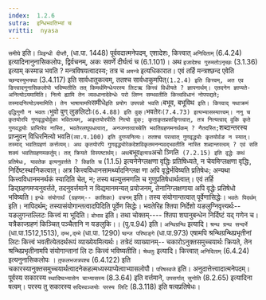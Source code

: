```yaml
---
index:  1.2.6
sutra:  इन्धिभवतिभ्यां च
vritti:  nyasa
---
```


`समीघे` इति। `ञिइन्धी दीप्तौ`, (धा.पा. 1448) पूर्ववदात्मनेपदम्, एशादेशः, कित्त्वात् `अनिदिताम्` (6.4.24) इत्यादिनानुनासिकलोपः, द्विर्वचनम्, अकः सवर्णे दीर्घत्वं च (6.1.101)। अथ `इजादेश्च गुरुमतोऽनृच्छः` (3.1.36) इत्याम् कस्मान्न भवति ? मन्त्रविषयत्वादस्य; तत्र च `अमन्त्रे` इत्यधिकारात। एवं तर्हि मन्त्रश्छन्द एवेति `च्छन्दस्युभयथा` (3.4.117) इति सार्वधातुकत्वम्, ततश्च सार्वधाकुमपित्` (1.2.4) इति ङित्त्वम्, अत एव ङित्त्वादनुनासिकलोपो भविष्यतीति तत् किमर्थमिन्धेःपरस्य लिटऋ कित्त्वं विधीयते ? ज्ञापनार्थम्। एतदनेन ज्ञाप्यते- अनित्योऽयमामिति। नित्ये ह्यामि तेन व्यवधानादेवेन्धेः परो लिण्न सम्भवतीति कित्त्वविधानं नोपपद्यते; तस्मादनित्योऽयमामिति। तेन भाषायामपि `समीधे` इति प्रयोग उपपन्नो भवति।
`बभूव, बभूविथ` इति। कित्त्वाद् यथाक्रमं वृद्धिगुणौ न भवतः।`भुवो वुग् लुङलिटोः` (6.4.88) इति वुक्। `भवतेरः` (7.4.73) इत्यभ्यासस्यात्त्वम्। ननु च कृतयोरपि गुणवृद्ध्योर्वुका भवितव्यम्, अकृतयोरपीति नित्यो वुक्; कृताकृतप्रसङ्गित्वात्, तत्र नित्यत्वाद् वुकि कृते गुणवद्धयोः प्राप्तिरेव नास्ति, भवतेरलघूपधत्वात्, अनजन्तत्वाच्चेति भवतिग्रहणमनर्थकम् ? नैतदस्ति; `शब्दान्तरस्य प्राप्नुवन् विधिरनित्यो भवति` (व्या.प.100) इति वुगप्यनित्यः। ततश्च परत्वात् गुणवृद्ध्योः कृतयोर्वङ न स्यात्। तस्माद् भवतिग्रहणं कर्त्तव्यम्। अथ कृतयोरपि गुणवृद्ध्योरेकदेशविकृतमनन्यवद्भवतीति नास्ति शब्दान्तरत्वम् ? एवं सति शक्यं भवतिग्रहणमकर्तुम्। तत् क्रियते विस्पष्टार्थम्।
अथ `बभूव` इत्यत्र `अचो ञ्णिति` (7.2.15) इति वृद्धेः कथं प्रतिषेधः, यावतेक इत्यनुवर्त्तते ? क्ङिति च` (1.1.5) इत्यनेनेग्लक्षणा वृद्धिः प्रतिषिध्यते, न चेयमिग्लक्षणा वृद्धिः, निर्दिष्टस्थानिकत्वात्। अत्र कित्त्वविधानसामर्थ्यादनिग्लक्ष
णा अपि वृद्धेर्भविष्यति प्रतिषेधः; अन्यथा कित्त्वविधानमनर्थकं स्यादिति चेत्, न; तस्य थल्युत्तमणलि च गुणुप्रतिषेधार्थत्वात्। एवं तर्हि ङिद्ग्रहणमप्यनुवर्त्तते, तदनुवर्त्तमाने न विद्यमानमन्यत् प्रयोजनम्, तेनानिग्लक्षणाया अपि वृद्धेः प्रतिषेधो भविष्यति। `इन्धेः संयोगार्थं (ग्रहणम्-- काशिका) वचनम्` इति। तस्य संयोगान्तत्वात् पूर्वेणासिद्धेः।
`भवतेः पिदर्थम्` इति। नापिदर्थम्; तस्यासंयोगान्तत्वादपिदिति पूर्वेण सिद्धेः। भवतेरिह श्तिपा निर्देशो यङलुग्निवृत्त्यर्थः-- यङलुगन्तल्लिटः कित्त्वं मा भूदिति। `बोभाव` इति। तथा चोक्तम्----
श्तिपा शपानुबन्धेन निर्दिष्टं यद् गणेन च।
यत्रैकाज्ग्रहणं किञ्चित् पञ्चैतानि न यङलुकि।। (पु.प.94) इति।
`अन्थिग्रन्थि` इत्यादि। `श्रन्थ ग्रन्थ सन्दर्भे` (धा.पा.1512,1513), `दम्भ,द्म्भे` (धा.पा. 1290) `ष्वन्ज परिष्वङ्गे` (धा.पा.973) एषामपि श्रन्थिग्रन्थिप्रभृतीनां लिटः कित्त्वं भवतीत्येतदर्थरूपं व्याख्येयमित्यर्थः। तत्रेदं व्याख्यानम्-- चकारोऽनुक्तसमुच्चयार्थः क्रियते, तेन श्रन्थिप्रभृतीनामपि संयोगान्तानां लि
टः कित्त्वं भविष्यतीति। `श्रेथतुः` इत्यादि। कित्त्वात् `अनिदिताम्` (6.4.24) इत्यनुनासिकलोपः । `तृ़फलभजत्रपश्च` (6.4.122) इति चकारस्यानुक्तसमुच्चयार्थत्वादनेकहल्मध्यस्याप्येत्वाभ्यासलोपौ। `परिषस्वजे` इति। अनुदात्तेत्त्वादात्मनेपदम्। पूर्वस्य सकारस्य `स्थादिष्वभ्यासेन चाभ्यासस्य` (8.3.64) इति वर्त्तमाने, `उपसर्गात् सुनोति` (8.2.65) इत्यादिना षत्वम्। परस्य तु सकारस्य `सदिस्वञ्जयोः परस्य लिटि` (8.3.118) इति षत्वप्रतिषेधः।

